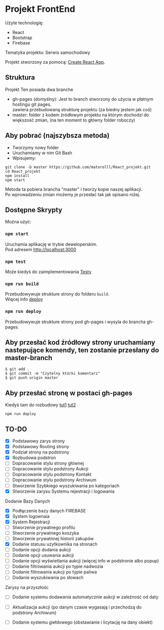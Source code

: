 # Projekt FrontEnd

Użyte technologię:
- React
- Bootstrap
- Firebase

Tematyka projektu: Serwis samochodowy

Projekt stworzony za pomocą: [Create React App](https://github.com/facebook/create-react-app).

## Struktura

Projekt Ten posiada dwa branche
- gh-pages (domyślny): Jest to branch stworzony do użycia w płatnym hostingu git pages.\
zawiera przebudowaną strukturę projektu (za biedny jestem jak coś)
- master: folder z kodem źródłowym projektu na którym dochodzi do większość zmian, (na ten moment to główny folder roboczy)



## Aby pobrać (najszybsza metoda)

- Tworzymy nowy folder
- Uruchamiamy w nim Git Bash
- Wpisujemy:
```
git clone -b master https://github.com/matorolll/React_projekt.git
cd React_projekt
npm install
npm start
```
Metoda ta pobiera brancha "master" i tworzy kopie naszej aplikacji.\
Po wprowadzeniu zmian możemy je przesłać tak jak opisano niżej.


## Dostępne Skrypty
Można użyć:

### `npm start`

Uruchamia aplikację w trybie deweloperskim.\
Pod adresem [http://localhost:3000](http://localhost:3000)

### `npm test`
Może kiedyś do zaimplementowania [Testy](https://facebook.github.io/create-react-app/docs/running-tests)

### `npm run build`

Przebudowywuje strukture strony do folderu `build`.\
Więcej info [deploy](https://facebook.github.io/create-react-app/docs/deployment)

### `npm run deploy`

Przebudowywuje strukture strony pod gh-pages i wysyla do brancha gh-pages.

## Aby przesłać kod źródłowy strony uruchamiany nastepujące komendy, ten zostanie przesłany do master-branch

```
$ git add .
$ git commit -m "Czytelny którki komentarz"
$ git push origin master
```

## Aby przesłać stronę w postaci gh-pages 
Kiedyś tam do rozbudowy
 [tut1](https://github.com/gitname/react-gh-pages/tree/master)
 [tut2](https://www.c-sharpcorner.com/article/how-to-deploy-react-application-on-github-pages/)
 
```
npm run deploy
```
 
## TO-DO

- [x] Podstawowy zarys strony
- [x] Podstawowy Routing strony
- [x] Podział strony na podstrony
- [x] Rozbudowa podstron
- [ ] Dopracowanie stylu strony głównej
- [ ] Dopracowanie stylu podstrony Aukcji
- [ ] Dopracowanie stylu podstrony Kontakt
- [ ] Dopracowanie stylu podstrony Archiwum
- [ ] Stworzenie Szybkiego wyszukiwania po kategoriach
- [x] Stworzenie zarysu Systemu rejestracji i logowania

Dodanie Bazy Danych

- [x] Podłączenie bazy danych FIREBASE
- [x] System logownaia
- [x] System Rejestracji
- [ ] Stworzenie prywatnego profilu
- [ ] Stworzenie prywatnego koszyka
- [ ] Stworzenie prywatnnej historii zakupów
- [x] Dodanie statusu użytkownika na stronach
- [ ] Dodanie opcji dodania aukcji
- [ ] Dodanie opcji usuwania aukcji
- [ ] Dodanie opcji wyświetlania aukcji (więcej info w podstronie albo popup)
- [ ] Dodanie filtrowania aukcji po typie nadwozia
- [ ] Dodanie filtrowania aukcji po typie paliwa
- [ ] Dodanie wyszukiwania po słowach

Zarysy na przyszłośc

- [ ] Dodanie systemu dodawania automatycznie aukcji w zależność od daty
- [ ] Aktualizacja aukcji (po danym czasie wygasają i przechodzą do podstrony Archiwum)
- [ ] Dodanie systemu giełdowego (obstawianie i licytację na dany obiekt) 





